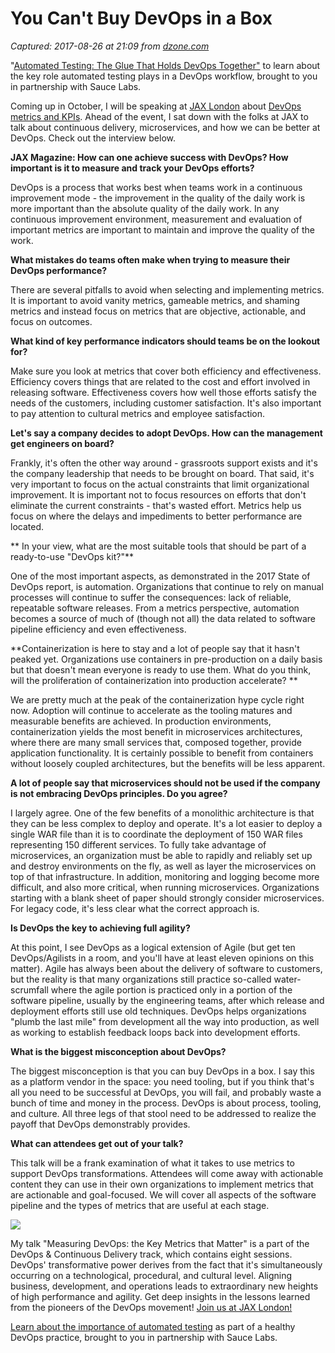 # You Can't Buy DevOps in a Box

_Captured: 2017-08-26 at 21:09 from [dzone.com](https://dzone.com/articles/you-cant-buy-devops-in-a-box-electric-cloud?edition=320391&utm_source=Daily%20Digest&utm_medium=email&utm_campaign=Daily%20Digest%202017-08-26)_

"[Automated Testing: The Glue That Holds DevOps Together"](https://dzone.com/go?i=236222&u=http%3A%2F%2Finfo.saucelabs.com%2FAutomated_Testing_Glue_LP-DZone.html%3Futm_medium%3Dpre-roll_textlink%26utm_content%3Darticle) to learn about the key role automated testing plays in a DevOps workflow, brought to you in partnership with Sauce Labs.

Coming up in October, I will be speaking at [JAX London](https://jaxlondon.com/) about [DevOps metrics and KPIs](http://electric-cloud.com/blog/2017/07/talking-devops-metrics-matter-preview-session-jax-london/). Ahead of the event, I sat down with the folks at JAX to talk about continuous delivery, microservices, and how we can be better at DevOps. Check out the interview below.

**JAX Magazine: How can one achieve success with DevOps? How important is it to measure and track your DevOps efforts?**

DevOps is a process that works best when teams work in a continuous improvement mode - the improvement in the quality of the daily work is more important than the absolute quality of the daily work. In any continuous improvement environment, measurement and evaluation of important metrics are important to maintain and improve the quality of the work.

**What mistakes do teams often make when trying to measure their DevOps performance?**

There are several pitfalls to avoid when selecting and implementing metrics. It is important to avoid vanity metrics, gameable metrics, and shaming metrics and instead focus on metrics that are objective, actionable, and focus on outcomes.

**What kind of key performance indicators should teams be on the lookout for?**

Make sure you look at metrics that cover both efficiency and effectiveness. Efficiency covers things that are related to the cost and effort involved in releasing software. Effectiveness covers how well those efforts satisfy the needs of the customers, including customer satisfaction. It's also important to pay attention to cultural metrics and employee satisfaction.

**Let's say a company decides to adopt DevOps. How can the management get engineers on board?**

Frankly, it's often the other way around - grassroots support exists and it's the company leadership that needs to be brought on board. That said, it's very important to focus on the actual constraints that limit organizational improvement. It is important not to focus resources on efforts that don't eliminate the current constraints - that's wasted effort. Metrics help us focus on where the delays and impediments to better performance are located.

** In your view, what are the most suitable tools that should be part of a ready-to-use "DevOps kit?"**

One of the most important aspects, as demonstrated in the 2017 State of DevOps report, is automation. Organizations that continue to rely on manual processes will continue to suffer the consequences: lack of reliable, repeatable software releases. From a metrics perspective, automation becomes a source of much of (though not all) the data related to software pipeline efficiency and even effectiveness.

**Containerization is here to stay and a lot of people say that it hasn't peaked yet. Organizations use containers in pre-production on a daily basis but that doesn't mean everyone is ready to use them. What do you think, will the proliferation of containerization into production accelerate? **

We are pretty much at the peak of the containerization hype cycle right now. Adoption will continue to accelerate as the tooling matures and measurable benefits are achieved. In production environments, containerization yields the most benefit in microservices architectures, where there are many small services that, composed together, provide application functionality. It is certainly possible to benefit from containers without loosely coupled architectures, but the benefits will be less apparent.

**A lot of people say that microservices should not be used if the company is not embracing DevOps principles. Do you agree?**

I largely agree. One of the few benefits of a monolithic architecture is that they can be less complex to deploy and operate. It's a lot easier to deploy a single WAR file than it is to coordinate the deployment of 150 WAR files representing 150 different services. To fully take advantage of microservices, an organization must be able to rapidly and reliably set up and destroy environments on the fly, as well as layer the microservices on top of that infrastructure. In addition, monitoring and logging become more difficult, and also more critical, when running microservices. Organizations starting with a blank sheet of paper should strongly consider microservices. For legacy code, it's less clear what the correct approach is.

**Is DevOps the key to achieving full agility?**

At this point, I see DevOps as a logical extension of Agile (but get ten DevOps/Agilists in a room, and you'll have at least eleven opinions on this matter). Agile has always been about the delivery of software to customers, but the reality is that many organizations still practice so-called water-scrumfall where the agile portion is practiced only in a portion of the software pipeline, usually by the engineering teams, after which release and deployment efforts still use old techniques. DevOps helps organizations "plumb the last mile" from development all the way into production, as well as working to establish feedback loops back into development efforts.

**What is the biggest misconception about DevOps?**

The biggest misconception is that you can buy DevOps in a box. I say this as a platform vendor in the space: you need tooling, but if you think that's all you need to be successful at DevOps, you will fail, and probably waste a bunch of time and money in the process. DevOps is about process, tooling, and culture. All three legs of that stool need to be addressed to realize the payoff that DevOps demonstrably provides.

**What can attendees get out of your talk?**

This talk will be a frank examination of what it takes to use metrics to support DevOps transformations. Attendees will come away with actionable content they can use in their own organizations to implement metrics that are actionable and goal-focused. We will cover all aspects of the software pipeline and the types of metrics that are useful at each stage.

![](http://electric-cloud.com/wp-content/uploads/jax-london-300x112.png)

My talk "Measuring DevOps: the Key Metrics that Matter" is a part of the DevOps & Continuous Delivery track, which contains eight sessions. DevOps' transformative power derives from the fact that it's simultaneously occurring on a technological, procedural, and cultural level. Aligning business, development, and operations leads to extraordinary new heights of high performance and agility. Get deep insights in the lessons learned from the pioneers of the DevOps movement! [Join us at JAX London!](https://jaxlondon.com/)

[Learn about the importance of automated testing](https://dzone.com/go?i=236223&u=http%3A%2F%2Finfo.saucelabs.com%2FAutomated_Testing_Glue_LP-DZone.html%3Futm_medium%3Dpost-roll_textlink%26utm_content%3Darticle) as part of a healthy DevOps practice, brought to you in partnership with Sauce Labs.
